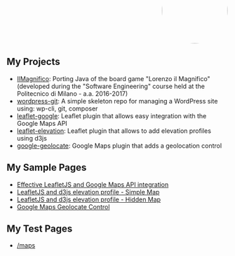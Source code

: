 <p align="right" style="margin-top: -70px; text-align: right;">
  <a href="https://github.com/Raruto">
    <img style="border-radius:50%;" src="https://avatars.githubusercontent.com/u/9614886?s=400" height="150" />
  </a>
</p>
<p align="center" style="display:none;">
  <a href="https://raruto.github.io/">View at raruto.github.io</a>
 </p>

## My Projects
- [IlMagnifico](https://github.com/Raruto/IlMagnifico): Porting Java of the board game "Lorenzo il Magnifico" (developed during the "Software Engineering" course held at the Politecnico di Milano - a.a. 2016-2017)
- [wordpress-git](https://github.com/Raruto/wordpress-git): A simple skeleton repo for managing a WordPress site using: wp-cli, git, composer
- [leaflet-google](https://github.com/Raruto/leaflet-google): Leaflet plugin that allows easy integration with the Google Maps API
- [leaflet-elevation](https://github.com/Raruto/leaflet-elevation): Leaflet plugin that allows to add elevation profiles using d3js
- [google-geolocate](https://github.com/Raruto/google-geolocate): Google Maps plugin that adds a geolocation control

## My Sample Pages
- [Effective LeafletJS and Google Maps API integration](/examples/leaflet-google/leaflet-google.html)
- [LeafletJS and d3js elevation profile - Simple Map](/examples/leaflet-elevation/leaflet-elevation.html)
- [LeafletJS and d3js elevation profile - Hidden Map](/examples/leaflet-elevation/leaflet-elevation_hidden-map.html)
- [Google Maps Geolocate Control](/examples/google-geolocate/google-geolocate.html)

## My Test Pages
- [/maps](/maps)
